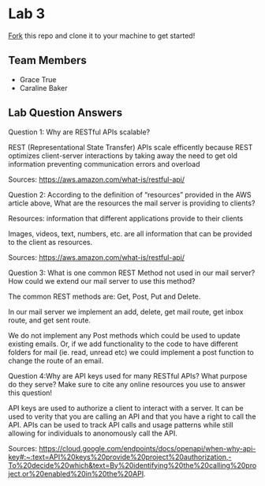 # Lab 3
[Fork](https://docs.github.com/en/get-started/quickstart/fork-a-repo) this repo and clone it to your machine to get started!

## Team Members
- Grace True
- Caraline Baker

## Lab Question Answers

Question 1: Why are RESTful APIs scalable? 

REST (Representational State Transfer) APIs scale efficently because REST optimizes client-server interactions by taking away the need to get old information preventing communication errors and overload

Sources: https://aws.amazon.com/what-is/restful-api/

Question 2: According to the definition of “resources” provided in the AWS article above,
What are the resources the mail server is providing to clients?

Resources: information that different applications provide to their clients

Images, videos, text, numbers, etc. are all information that can be provided to the client as resources. 

Sources: https://aws.amazon.com/what-is/restful-api/

Question 3: What is one common REST Method not used in our mail server? How could
we extend our mail server to use this method?

The common REST methods are: Get, Post, Put and Delete. 

In our mail server we implement an add, delete, get mail route, get inbox route, and get sent route. 

We do not implement any Post methods which could be used to update existing emails. Or, if we add functionality to the code to have different folders for mail (ie. read, unread etc) we could implement a post function to change the route of an email. 

Question 4:Why are API keys used for many RESTful APIs? What purpose do they
serve? Make sure to cite any online resources you use to answer this question!

API keys are used to authorize a client to interact with a server. It can be used to verity that you are calling an API and that you have a right to call the API. APIs can be used to track API calls and usage patterns while still allowing for individuals to anonomously call the API. 

Sources: https://cloud.google.com/endpoints/docs/openapi/when-why-api-key#:~:text=API%20keys%20provide%20project%20authorization,-To%20decide%20which&text=By%20identifying%20the%20calling%20project,or%20enabled%20in%20the%20API. 
